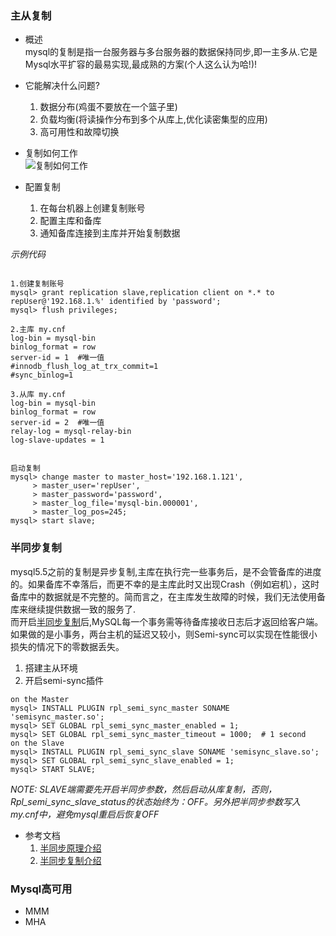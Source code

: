 ### 主从复制  

*  概述  
mysql的复制是指一台服务器与多台服务器的数据保持同步,即一主多从.它是Mysql水平扩容的最易实现,最成熟的方案(个人这么认为哈!)!

* 它能解决什么问题?
  1. 数据分布(鸡蛋不要放在一个篮子里)
  2. 负载均衡(将读操作分布到多个从库上,优化读密集型的应用)
  3. 高可用性和故障切换

* 复制如何工作  
  ![复制如何工作](https://github.com/yotoobo/config/blob/master/mysql/mysql-replication.jpg)
* 配置复制
  1. 在每台机器上创建复制账号  
  2. 配置主库和备库  
  3. 通知备库连接到主库并开始复制数据  
  
_示例代码_  
```

1.创建复制账号
mysql> grant replication slave,replication client on *.* to repUser@'192.168.1.%' identified by 'password';
mysql> flush privileges;

2.主库 my.cnf                             
log-bin = mysql-bin 
binlog_format = row
server-id = 1  #唯一值
#innodb_flush_log_at_trx_commit=1
#sync_binlog=1

3.从库 my.cnf
log-bin = mysql-bin  
binlog_format = row
server-id = 2  #唯一值
relay-log = mysql-relay-bin
log-slave-updates = 1  

 
启动复制
mysql> change master to master_host='192.168.1.121',
     > master_user='repUser',
     > master_password='password',
     > master_log_file='mysql-bin.000001',
     > master_log_pos=245;
mysql> start slave;
```

### 半同步复制  
mysql5.5之前的复制是异步复制,主库在执行完一些事务后，是不会管备库的进度的。如果备库不幸落后，而更不幸的是主库此时又出现Crash（例如宕机），这时备库中的数据就是不完整的。简而言之，在主库发生故障的时候，我们无法使用备库来继续提供数据一致的服务了.  
而开启[半同步复制](http://dev.mysql.com/doc/refman/5.5/en/replication-semisync.html)后,MySQL每一个事务需等待备库接收日志后才返回给客户端。如果做的是小事务，两台主机的延迟又较小，则Semi-sync可以实现在性能很小损失的情况下的零数据丢失。
  1. 搭建主从环境
  2. 开启semi-sync插件


```
on the Master
mysql> INSTALL PLUGIN rpl_semi_sync_master SONAME 'semisync_master.so';
mysql> SET GLOBAL rpl_semi_sync_master_enabled = 1;
mysql> SET GLOBAL rpl_semi_sync_master_timeout = 1000;  # 1 second
on the Slave
mysql> INSTALL PLUGIN rpl_semi_sync_slave SONAME 'semisync_slave.so';
mysql> SET GLOBAL rpl_semi_sync_slave_enabled = 1;
mysql> START SLAVE;
```


_NOTE: SLAVE端需要先开启半同步参数，然后启动从库复制，否则，Rpl_semi_sync_slave_status的状态始终为：OFF。另外把半同步参数写入my.cnf中，避免mysql重启后恢复OFF_  


* 参考文档
  1. [半同步原理介绍](http://www.orczhou.com/index.php/2011/07/why-and-how-mysql-5-5-semi-sync-replication/)
  2. [半同步复制介绍](http://www.mysqlsystems.com/2012/08/understand-mysql-semi-sync-replication.html)

### Mysql高可用
* MMM  
* MHA  





